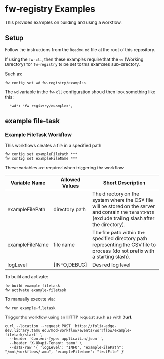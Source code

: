 # fw-registry Examples

This provides examples on building and using a workflow.

## Setup

Follow the instructions from the `Readme.md` file at the root of this repository.

If using the `fw-cli`, then these examples require that the `wd` (Working Directory) for `fw-registry` to be set to this examples sub-directory.

Such as:
```shell
fw config set wd fw-registry/examples
```

The `wd` variable in the `fw-cli` configuration should then look something like this:
```
  "wd": "fw-registry/examples",
```

## example file-task

### Example FileTask Workflow

This workflows creates a file in a specified path.

```shell
fw config set exampleFilePath ***
fw config set exampleFileName ***
```

These variables are required when triggering the workflow:

| Variable Name    | Allowed Values | Short Description |
| ---------------- | -------------- | ----------------- |
| exampleFilePath  | directory path | The directory on the system where the CSV file will be stored on the server and contain the `tenantPath` (exclude trailing slash after the directory).  |
| exampleFileName  | file name      | The file path within the specified directory path representing the CSV file to process (do not prefix with a starting slash). |
| logLevel         | [INFO,DEBUG]   | Desired log level |


To build and activate:
```shell
fw build example-filetask
fw activate example-filetask
```

To manually execute via:
```shell
fw run example-filetask
```

Trigger the workflow using an **HTTP** request such as with **Curl**:

```shell
curl --location --request POST 'https://folio-edge-dev.library.tamu.edu/mod-workflow/events/workflow/example-filetask/start' \
  --header 'Content-Type: application/json' \
  --header 'X-Okapi-Tenant: tamu' \
  --data-raw '{ "logLevel": "INFO", "exampleFilePath": "/mnt/workflows/tamu", "exampleFileName": "testFile" }'

```